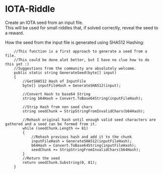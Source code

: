 # IOTA-Riddle     
Create an IOTA seed from an input file.       
This will be used for small riddles that, if solved correctly, reveal the seed to a reward.        

How the seed from the input file is generated using SHA512 Hashing:        

        //This function is a first approach to generate a seed from a file.
        //This could be done alot better, but I have no clue how to do this yet :)
        //Suggestions from the community are absolutely welcome.
        public static string GenerateSeed(byte[] input)
        {
            //GetSHA512 Hash of InputFile
            byte[] inputFileHash = GenerateSHA512(input);

            //Convert Hash to base64 String
            string b64Hash = Convert.ToBase64String(inputFileHash);

            //Strip Hash from non seed chars
            string seedChunk = StripStringFromInvalidChars(b64Hash);

            //Rehash original hash until enough valid seed characters are gathered and a seed can be formed from it.
            while (seedChunk.Length <= 81)
            {
                //Rehash previous hash and add it to the chunk 
                inputFileHash = GenerateSHA512(inputFileHash);
                b64Hash = Convert.ToBase64String(inputFileHash);
                seedChunk += StripStringFromInvalidChars(b64Hash);
            }
            //Return the seed
            return seedChunk.Substring(0, 81);
        }
